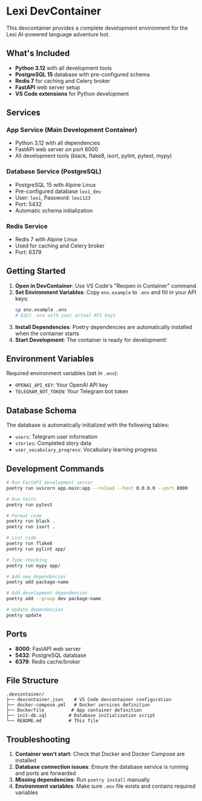 # Lexi DevContainer

This devcontainer provides a complete development environment for the Lexi AI-powered language adventure bot.

## What's Included

- **Python 3.12** with all development tools
- **PostgreSQL 15** database with pre-configured schema
- **Redis 7** for caching and Celery broker
- **FastAPI** web server setup
- **VS Code extensions** for Python development

## Services

### App Service (Main Development Container)

- Python 3.12 with all dependencies
- FastAPI web server on port 8000
- All development tools (black, flake8, isort, pylint, pytest, mypy)

### Database Service (PostgreSQL)

- PostgreSQL 15 with Alpine Linux
- Pre-configured database `lexi_dev`
- User: `lexi`, Password: `lexi123`
- Port: 5432
- Automatic schema initialization

### Redis Service

- Redis 7 with Alpine Linux
- Used for caching and Celery broker
- Port: 6379

## Getting Started

1. **Open in DevContainer**: Use VS Code's "Reopen in Container" command
2. **Set Environment Variables**: Copy `env.example` to `.env` and fill in your API keys:
   ```bash
   cp env.example .env
   # Edit .env with your actual API keys
   ```
3. **Install Dependencies**: Poetry dependencies are automatically installed when the container starts
4. **Start Development**: The container is ready for development!

## Environment Variables

Required environment variables (set in `.env`):

- `OPENAI_API_KEY`: Your OpenAI API key
- `TELEGRAM_BOT_TOKEN`: Your Telegram bot token

## Database Schema

The database is automatically initialized with the following tables:

- `users`: Telegram user information
- `stories`: Completed story data
- `user_vocabulary_progress`: Vocabulary learning progress

## Development Commands

```bash
# Run FastAPI development server
poetry run uvicorn app.main:app --reload --host 0.0.0.0 --port 8000

# Run tests
poetry run pytest

# Format code
poetry run black .
poetry run isort .

# Lint code
poetry run flake8
poetry run pylint app/

# Type checking
poetry run mypy app/

# Add new dependencies
poetry add package-name

# Add development dependencies
poetry add --group dev package-name

# Update dependencies
poetry update
```

## Ports

- **8000**: FastAPI web server
- **5432**: PostgreSQL database
- **6379**: Redis cache/broker

## File Structure

```
.devcontainer/
├── devcontainer.json    # VS Code devcontainer configuration
├── docker-compose.yml   # Docker services definition
├── Dockerfile          # App container definition
├── init-db.sql        # Database initialization script
└── README.md          # This file
```

## Troubleshooting

1. **Container won't start**: Check that Docker and Docker Compose are installed
2. **Database connection issues**: Ensure the database service is running and ports are forwarded
3. **Missing dependencies**: Run `poetry install` manually
4. **Environment variables**: Make sure `.env` file exists and contains required variables
